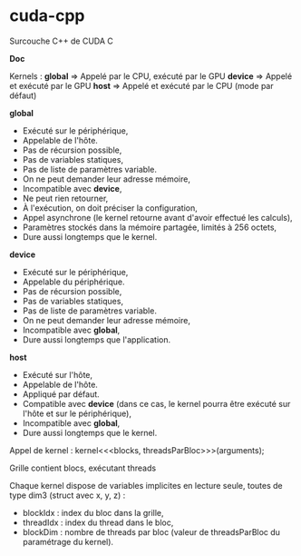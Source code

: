 # cuda-cpp
Surcouche C++ de CUDA C

**Doc**

Kernels :
__global__ => Appelé par le CPU, exécuté par le GPU
__device__ => Appelé et exécuté par le GPU
__host__   => Appelé et exécuté par le CPU (mode par défaut)

__global__
- Exécuté sur le périphérique,
- Appelable de l'hôte.
- Pas de récursion possible,
- Pas de variables statiques,
- Pas de liste de paramètres variable.
- On ne peut demander leur adresse mémoire,
- Incompatible avec __device__,
- Ne peut rien retourner,
- À l'exécution, on doit préciser la configuration,
- Appel asynchrone (le kernel retourne avant d'avoir effectué les calculs),
- Paramètres stockés dans la mémoire partagée, limités à 256 octets,
- Dure aussi longtemps que le kernel.

__device__
- Exécuté sur le périphérique,
- Appelable du périphérique.
- Pas de récursion possible,
- Pas de variables statiques,
- Pas de liste de paramètres variable.
- On ne peut demander leur adresse mémoire,
- Incompatible avec __global__,
- Dure aussi longtemps que l'application.

__host__
- Exécuté sur l'hôte,
- Appelable de l'hôte.
- Appliqué par défaut.
- Compatible avec __device__ (dans ce cas, le kernel pourra être exécuté sur l'hôte et sur le périphérique),
- Incompatible avec __global__,
- Dure aussi longtemps que le kernel.

Appel de kernel :
kernel<<<blocks, threadsParBloc>>>(arguments);

Grille contient blocs, exécutant threads

Chaque kernel dispose de variables implicites en lecture seule, toutes de type dim3 (struct avec x, y, z) :
- blockIdx : index du bloc dans la grille,
- threadIdx : index du thread dans le bloc,
- blockDim : nombre de threads par bloc (valeur de threadsParBloc du paramétrage du kernel).
